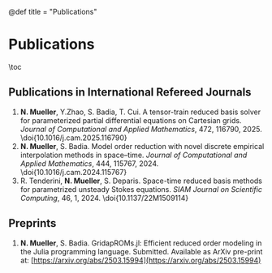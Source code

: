 @def title = "Publications"

# Publications

\toc

## Publications in International Refereed Journals

1. **N. Mueller**, Y.Zhao, S. Badia, T. Cui. A tensor-train reduced basis solver for parameterized partial differential equations on Cartesian grids. *Journal of Computational and Applied Mathematics*, 472, 116790, 2025. \doi{10.1016/j.cam.2025.116790}
1. **N. Mueller**, S. Badia. Model order reduction with novel discrete empirical interpolation methods in space–time. *Journal of Computational and Applied Mathematics*, 444, 115767, 2024. \doi{10.1016/j.cam.2024.115767}
1. R. Tenderini, **N. Mueller**, S. Deparis. Space-time reduced basis methods for parametrized unsteady Stokes equations. *SIAM Journal on Scientific Computing*,  46, 1, 2024. \doi{10.1137/22M1509114} 

## Preprints

1. **N. Mueller**, S. Badia. GridapROMs.jl: Efficient reduced order modeling in the Julia programming language. Submitted. Available as ArXiv pre-print at: [https://arxiv.org/abs/2503.15994](https://arxiv.org/abs/2503.15994)